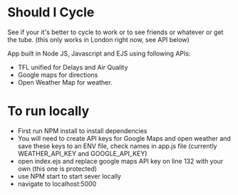 # Should I Cycle

See if your it's better to cycle to work or to see friends or whatever or get the tube. (this only works in London right now, see API below)

App built in Node JS, Javascript and EJS using following APIs:
- TFL unified for Delays and Air Quality
- Google maps for directions
- Open Weather Map for weather. 

# To run locally

- First run NPM install to install dependencies
- You will need to create API keys for Google Maps and open weather and save these keys to an ENV file, check names in app.js file (currently WEATHER_API_KEY and GOOGLE_API_KEY)
- open index.ejs and replace google maps API key on line 132 with your own (this one is protected)
- use NPM start to start sever locally
- navigate to localhost:5000 
